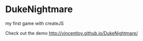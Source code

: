 # DukeNightmare

my first game with createJS

Check out the demo http://vincentloy.github.io/DukeNightmare/
